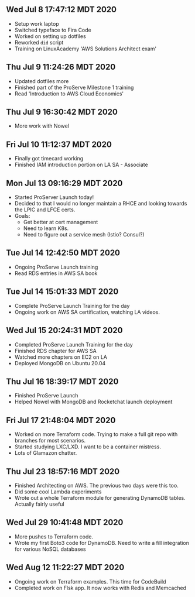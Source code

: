 ## Wed Jul  8 17:47:12 MDT 2020
- Setup work laptop
- Switched typeface to Fira Code
- Worked on setting up dotfiles 
- Reworked `did` script
- Training on LinuxAcademy 'AWS Solutions Architect exam'

## Thu Jul  9 11:24:26 MDT 2020
- Updated dotfiles more
- Finished part of the ProServe Milestone 1 training
- Read 'Introduction to AWS Cloud Economics'

## Thu Jul  9 16:30:42 MDT 2020
- More work with Nowel 

## Fri Jul 10 11:12:37 MDT 2020
- Finally got timecard working
- Finished IAM introduction portion on LA SA - Associate

## Mon Jul 13 09:16:29 MDT 2020
- Started ProServer Launch today!
- Decided to that I would no longer maintain a RHCE and looking towards the
  LPIC and LFCE certs.
- Goals:
    * Get better at cert management
    * Need to learn K8s.
    * Need to figure out a service mesh (Istio? Consul?)

## Tue Jul 14 12:42:50 MDT 2020
- Ongoing ProServe Launch training
- Read RDS entries in AWS SA book

## Tue Jul 14 15:01:33 MDT 2020
- Complete ProServe Launch Training for the day
- Ongoing work on AWS SA certification, watching LA videos.

## Wed Jul 15 20:24:31 MDT 2020
- Completed ProServe Launch Training for the day
- Finished RDS chapter for AWS SA
- Watched more chapters on EC2 on LA
- Deployed MongoDB on Ubuntu 20.04

## Thu Jul 16 18:39:17 MDT 2020
- Finished ProServe Launch
- Helped Nowel with MongoDB and Rocketchat launch deployment

## Fri Jul 17 21:48:04 MDT 2020
- Worked on more Terraform code. Trying to make a full git repo with branches for most scenarios.
- Started studying LXC/LXD. I want to be a container mistress.
- Lots of Glamazon chatter.

## Thu Jul 23 18:57:16 MDT 2020
- Finished Architecting on AWS. The previous two days were this too.
- Did some cool Lambda experiments
- Wrote out a whole Terraform module for generating DynamoDB tables. Actually fairly useful

## Wed Jul 29 10:41:48 MDT 2020
- More pushes to Terraform code.
- Wrote my first Boto3 code for DynamoDB. Need to write a fill integration for various NoSQL databases

## Wed Aug 12 11:22:27 MDT 2020
- Ongoing work on Terraform examples. This time for CodeBuild
- Completed work on Flsk app. It now works with Redis and Memcached

